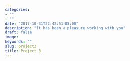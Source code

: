 ```yaml
---
categories:
- ""
- ""
date: "2017-10-31T22:42:51-05:00"
description: "It has been a pleasure working with you"
draft: false
image: 
keywords: ""
slug: project3
title: Project 3
---
```

